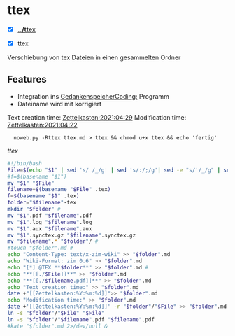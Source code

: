 # ttex
- [X] **[../ttex](./ttex)**

- [X] ttex 

Verschiebung von tex Dateien in einen gesammelten Ordner

## Features
* Integration ins [GedankenspeicherCoding:](./.tt.md) Programm
* Dateiname wird mit korrigiert


Text creation time:
[Zettelkasten:2021:04:29]()
Modification time:
[Zettelkasten:2021:04:22]()

``  noweb.py -Rttex ttex.md > ttex && chmod u+x ttex && echo 'fertig'``


*ttex*
```bash
#!/bin/bash
File=$(echo "$1" | sed 's/ /_/g' | sed 's/:/;/g'| sed -e "s/'/_/g" | sed 's/\"//g')
#f=$(basename "$1")
mv "$1" "$File"
filename=$(basename "$File" .tex)
f=$(basename "$1" .tex)
folder="$filename"-tex
mkdir "$folder" #
mv "$1".pdf "$filename".pdf
mv "$1".log "$filename".log
mv "$1".aux "$filename".aux
mv "$1".synctex.gz "$filename".synctex.gz
mv "$filename".* "$folder"/ #
#touch "$folder".md #
echo "Content-Type: text/x-zim-wiki" >> "$folder".md
echo "Wiki-Format: zim 0.6" >> "$folder".md
echo "[*] @TEX **$folder**" >> "$folder".md #
echo "**[[./$File]]**" >> "$folder".md 
echo "**[[./$filename.pdf]]**" >> "$folder".md 
echo "Text creation time:" >> "$folder".md
date +"[[Zettelkasten:%Y:%m:%d]]">> "$folder".md
echo "Modification time:" >> "$folder".md
date +'[[Zettelkasten:%Y:%m:%d]]' -r "$folder"/"$File" >> "$folder".md
ln -s "$folder"/"$File" "$File"
ln -s "$folder"/"$filename".pdf "$filename".pdf
#kate "$folder".md 2>/dev/null &
```

